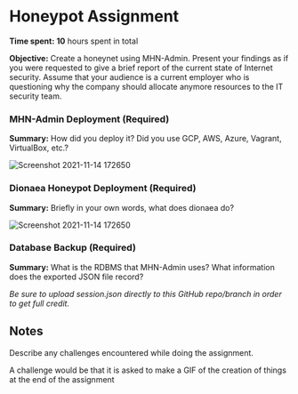 # Honeypot Assignment

**Time spent:** **10** hours spent in total

**Objective:** Create a honeynet using MHN-Admin. Present your findings as if you were requested to give a brief report of the current state of Internet security. Assume that your audience is a current employer who is questioning why the company should allocate anymore resources to the IT security team.

### MHN-Admin Deployment (Required)

**Summary:** How did you deploy it? Did you use GCP, AWS, Azure, Vagrant, VirtualBox, etc.?


![Screenshot 2021-11-14 172650](https://user-images.githubusercontent.com/89473315/141703196-123accdb-8839-4dbd-af9d-8a4e02d88f04.png)



### Dionaea Honeypot Deployment (Required)

**Summary:** Briefly in your own words, what does dionaea do?

![Screenshot 2021-11-14 172650](https://user-images.githubusercontent.com/89473315/141703194-21fcc739-149d-4599-a415-c2f37a7fb0b9.png)


### Database Backup (Required) 

**Summary:** What is the RDBMS that MHN-Admin uses? What information does the exported JSON file record?

*Be sure to upload session.json directly to this GitHub repo/branch in order to get full credit.*


## Notes

Describe any challenges encountered while doing the assignment.

A challenge would be that it is asked to make a GIF of the creation of things at the end of the assignment
